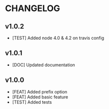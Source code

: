 # CHANGELOG

## v1.0.2
- [TEST] Added node 4.0 & 4.2 on travis config

## v1.0.1
- [DOC] Updated documentation

## v1.0.0
- [FEAT] Added prefix option
- [FEAT] Added basic feature
- [TEST] Added tests
